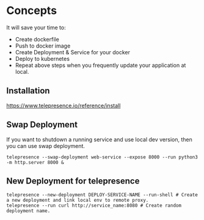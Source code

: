 # Concepts

It will save your time to:
- Create dockerfile
- Push to docker image
- Create Deployment & Service for your docker
- Deploy to kubernetes
- Repeat above steps when you frequently update your application at local.

## Installation
https://www.telepresence.io/reference/install

## Swap Deployment
If you want to shutdown a running service and use local dev version, then you can use swap deployment.

```
telepresence --swap-deployment web-service --expose 8000 --run python3 -m http.server 8000 &
```

## New Deployment for telepresence

```
telepresence --new-deployment DEPLOY-SERVICE-NAME --run-shell # Create a new deployment and link local env to remote proxy.
telepresence --run curl http://service_name:8080 # Create random deployment name.
```

